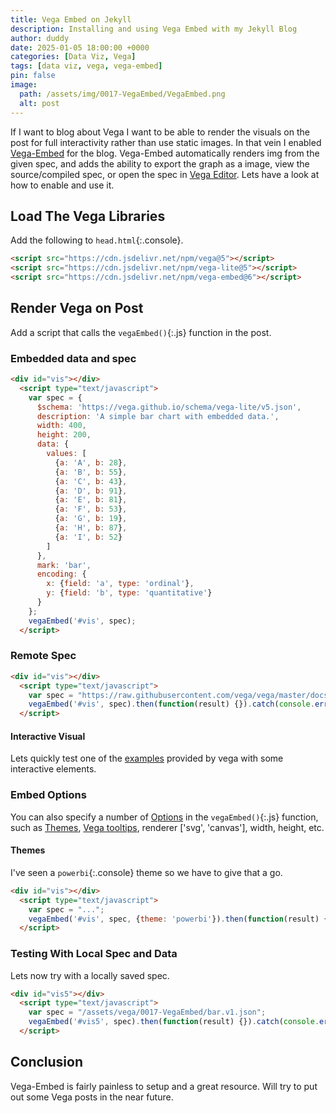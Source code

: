 ```yaml
---
title: Vega Embed on Jekyll
description: Installing and using Vega Embed with my Jekyll Blog
author: duddy
date: 2025-01-05 18:00:00 +0000
categories: [Data Viz, Vega]
tags: [data viz, vega, vega-embed]
pin: false
image:
  path: /assets/img/0017-VegaEmbed/VegaEmbed.png
  alt: post
---
```

 
If I want to blog about Vega I want to be able to render the visuals on the post for full interactivity rather than use static images. In that vein I enabled [Vega-Embed](https://github.com/vega/vega-embed) for the blog. Vega-Embed automatically renders img from the given spec, and adds the ability to export the graph as a image, view the source/compiled spec, or open the spec in [Vega Editor](https://vega.github.io/editor/#/). Lets have a look at how to enable and use it.

## Load The Vega Libraries

Add the following to `head.html`{:.console}.

```html
<script src="https://cdn.jsdelivr.net/npm/vega@5"></script>
<script src="https://cdn.jsdelivr.net/npm/vega-lite@5"></script>
<script src="https://cdn.jsdelivr.net/npm/vega-embed@6"></script>
```

## Render Vega on Post

Add a script that calls the `vegaEmbed()`{:.js} function in the post.

### Embedded data and spec

```html
<div id="vis"></div>
  <script type="text/javascript">
    var spec = {
      $schema: 'https://vega.github.io/schema/vega-lite/v5.json',
      description: 'A simple bar chart with embedded data.',
      width: 400,
      height: 200,
      data: {
        values: [
          {a: 'A', b: 28},
          {a: 'B', b: 55},
          {a: 'C', b: 43},
          {a: 'D', b: 91},
          {a: 'E', b: 81},
          {a: 'F', b: 53},
          {a: 'G', b: 19},
          {a: 'H', b: 87},
          {a: 'I', b: 52}
        ]
      },
      mark: 'bar',
      encoding: {
        x: {field: 'a', type: 'ordinal'},
        y: {field: 'b', type: 'quantitative'}
      }
    };
    vegaEmbed('#vis', spec);
  </script>
```

<div id="vis"></div>
  <script type="text/javascript">
    var spec = {
      $schema: 'https://vega.github.io/schema/vega-lite/v5.json',
      description: 'A simple bar chart with embedded data.',
      width: 400,
      height: 200,
      data: {
        values: [
          {a: 'A', b: 28},
          {a: 'B', b: 55},
          {a: 'C', b: 43},
          {a: 'D', b: 91},
          {a: 'E', b: 81},
          {a: 'F', b: 53},
          {a: 'G', b: 19},
          {a: 'H', b: 87},
          {a: 'I', b: 52}
        ]
      },
      mark: 'bar',
      encoding: {
        x: {field: 'a', type: 'ordinal'},
        y: {field: 'b', type: 'quantitative'}
      }
    };
    vegaEmbed('#vis', spec);
  </script>

### Remote Spec

```html
<div id="vis"></div>
  <script type="text/javascript">
    var spec = "https://raw.githubusercontent.com/vega/vega/master/docs/examples/bar-chart.vg.json";
    vegaEmbed('#vis', spec).then(function(result) {}).catch(console.error);
  </script>
```

<div id="vis4"></div>
  <script type="text/javascript">
    var spec = "https://raw.githubusercontent.com/vega/vega/master/docs/examples/bar-chart.vg.json";
    vegaEmbed('#vis4', spec).then(function(result) {}).catch(console.error);
  </script>

#### Interactive Visual

Lets quickly test one of the [examples](https://vega.github.io/vega-tooltip/vega-examples.html) provided by vega with some interactive elements.

<div id="vis3"></div>
  <script type="text/javascript">
    var spec = {
      "$schema": "https://vega.github.io/schema/vega/v5.json",
      "width": 700,
      "height": 500,
      "padding": 0,
      "autosize": "none",
      "signals": [
        {"name": "cx", "update": "width / 2"},
        {"name": "cy", "update": "height / 2"},
        {
          "name": "nodeRadius",
          "value": 8,
          "bind": {"input": "range", "min": 1, "max": 50, "step": 1}
        },
        {
          "name": "nodeCharge",
          "value": -30,
          "bind": {"input": "range", "min": -100, "max": 10, "step": 1}
        },
        {
          "name": "linkDistance",
          "value": 30,
          "bind": {"input": "range", "min": 5, "max": 100, "step": 1}
        },
        {"name": "static", "value": true, "bind": {"input": "checkbox"}},
        {
          "description": "State variable for active node fix status.",
          "name": "fix",
          "value": 0,
          "on": [
            {
              "events": "symbol:mouseout[!event.buttons], window:mouseup",
              "update": "0"
            },
            {"events": "symbol:mouseover", "update": "fix || 1"},
            {
              "events": "[symbol:mousedown, window:mouseup] > window:mousemove!",
              "update": "2",
              "force": true
            }
          ]
        },
        {
          "description": "Graph node most recently interacted with.",
          "name": "node",
          "value": null,
          "on": [
            {"events": "symbol:mouseover", "update": "fix === 1 ? item() : node"}
          ]
        },
        {
          "description": "Flag to restart Force simulation upon data changes.",
          "name": "restart",
          "value": false,
          "on": [{"events": {"signal": "fix"}, "update": "fix > 1"}]
        }
      ],
      "data": [
        {
          "name": "node-data",
          "url": "https://raw.githubusercontent.com/vega/vega/master/docs/data/miserables.json",
          "format": {"type": "json", "property": "nodes"}
        },
        {
          "name": "link-data",
          "url": "https://raw.githubusercontent.com/vega/vega/master/docs/data/miserables.json",
          "format": {"type": "json", "property": "links"}
        }
      ],
      "scales": [
        {"name": "color", "type": "ordinal", "range": {"scheme": "category20c"}}
      ],
      "marks": [
        {
          "name": "nodes",
          "type": "symbol",
          "zindex": 1,
          "from": {"data": "node-data"},
          "on": [
            {
              "trigger": "fix",
              "modify": "node",
              "values": "fix === 1 ? {fx:node.x, fy:node.y} : {fx:x(), fy:y()}"
            },
            {"trigger": "!fix", "modify": "node", "values": "{fx: null, fy: null}"}
          ],
          "encode": {
            "enter": {
              "fill": {"scale": "color", "field": "group"},
              "stroke": {"value": "white"},
              "tooltip": {"signal": "datum.name"}
            },
            "update": {
              "size": {"signal": "2 * nodeRadius * nodeRadius"},
              "cursor": {"value": "pointer"}
            }
          },
          "transform": [
            {
              "type": "force",
              "iterations": 300,
              "restart": {"signal": "restart"},
              "static": {"signal": "static"},
              "forces": [
                {"force": "center", "x": {"signal": "cx"}, "y": {"signal": "cy"}},
                {"force": "collide", "radius": {"signal": "nodeRadius"}},
                {"force": "nbody", "strength": {"signal": "nodeCharge"}},
                {
                  "force": "link",
                  "links": "link-data",
                  "distance": {"signal": "linkDistance"}
                }
              ]
            }
          ]
        },
        {
          "type": "path",
          "from": {"data": "link-data"},
          "interactive": false,
          "encode": {
            "update": {"stroke": {"value": "#ccc"}, "strokeWidth": {"value": 0.5}}
          },
          "transform": [
            {
              "type": "linkpath",
              "shape": "line",
              "sourceX": "datum.source.x",
              "sourceY": "datum.source.y",
              "targetX": "datum.target.x",
              "targetY": "datum.target.y"
            }
          ]
        }
      ]
    };
    vegaEmbed('#vis3', spec).then(function(result) {}).catch(console.error);
  </script>

### Embed Options

You can also specify a number of [Options](https://github.com/vega/vega-embed?ttab=readme-ov-file#options) in the `vegaEmbed()`{:.js} function, such as [Themes](https://github.com/vega/vega-themes), [Vega tooltips](https://github.com/vega/vega-tooltip), renderer ['svg', 'canvas'], width,  height, etc.

#### Themes

I've seen a `powerbi`{:.console} theme so we have to give that a go.

```html
<div id="vis"></div>
  <script type="text/javascript">
    var spec = "...";
    vegaEmbed('#vis', spec, {theme: 'powerbi'}).then(function(result) {}).catch(console.error);
  </script>
```

<div id="vis2"></div>
  <script type="text/javascript">
    var spec = {
      $schema: 'https://vega.github.io/schema/vega-lite/v5.json',
      description: 'A simple bar chart with embedded data.',
      width: 400,
      height: 200,
      data: {
        values: [
          {a: 'A', b: 28},
          {a: 'B', b: 55},
          {a: 'C', b: 43},
          {a: 'D', b: 91},
          {a: 'E', b: 81},
          {a: 'F', b: 53},
          {a: 'G', b: 19},
          {a: 'H', b: 87},
          {a: 'I', b: 52}
        ]
      },
      mark: 'bar',
      encoding: {
        x: {field: 'a', type: 'ordinal'},
        y: {field: 'b', type: 'quantitative'}
      }
    };
    vegaEmbed('#vis2', spec, {theme: 'powerbi'});
  </script>

### Testing With Local Spec and Data

Lets now try with a locally saved spec.

```html
<div id="vis5"></div>
  <script type="text/javascript">
    var spec = "/assets/vega/0017-VegaEmbed/bar.v1.json";
    vegaEmbed('#vis5', spec).then(function(result) {}).catch(console.error);
  </script>
```

<div id="vis5"></div>
  <script type="text/javascript">
    var spec = "/assets/vega/0017-VegaEmbed/bar.v1.json";
    vegaEmbed('#vis5', spec).then(function(result) {}).catch(console.error);
  </script>

## Conclusion

Vega-Embed is fairly painless to setup and a great resource. Will try to put out some Vega posts in the near future.